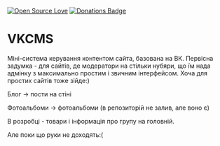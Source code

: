 [![Open Source Love](https://badges.frapsoft.com/os/v1/open-source.svg?v=103)](https://github.com/ellerbrock/open-source-badges/)
[![Donations Badge](https://yourdonation.rocks/images/badge.svg)](https://daki.me/sayThanks)

# VKCMS
Міні-система керування контентом сайта, базована на ВК.
Первісна задумка - для сайтів, де модератори на стільки нубяри, що їм нада адмінку з максимально простим і звичним інтерфейсом. Хоча для простих сайтів тоже зійде:)


Блог -> пости на стіні

Фотоальбоми -> фотоальбоми (в репозиторій не залив, але воно є)

В розробці - товари і інформація про групу на головній. 

Але поки що руки не доходять:(
